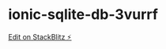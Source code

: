 # ionic-sqlite-db-3vurrf

[Edit on StackBlitz ⚡️](https://stackblitz.com/edit/ionic-sqlite-db-3vurrf)